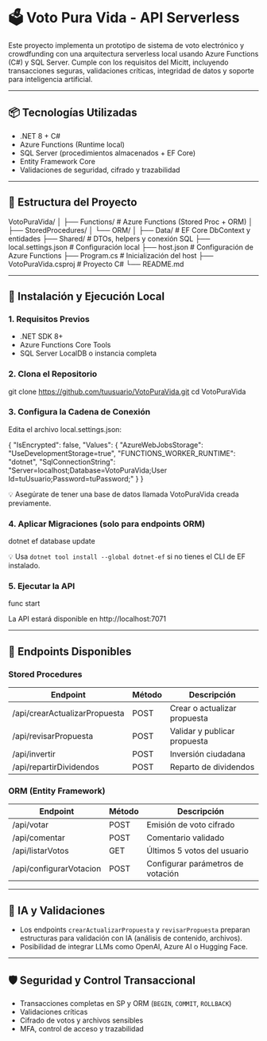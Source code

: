 # 🗳️ Voto Pura Vida - API Serverless

Este proyecto implementa un prototipo de sistema de voto electrónico y crowdfunding con una arquitectura serverless local usando Azure Functions (C#) y SQL Server. Cumple con los requisitos del Micitt, incluyendo transacciones seguras, validaciones críticas, integridad de datos y soporte para inteligencia artificial.

---

## 📦 Tecnologías Utilizadas

- .NET 8 + C#
- Azure Functions (Runtime local)
- SQL Server (procedimientos almacenados + EF Core)
- Entity Framework Core
- Validaciones de seguridad, cifrado y trazabilidad

---

## 📁 Estructura del Proyecto

VotoPuraVida/
│
├── Functions/                # Azure Functions (Stored Proc + ORM)
│   ├── StoredProcedures/
│   └── ORM/
│
├── Data/                     # EF Core DbContext y entidades
├── Shared/                   # DTOs, helpers y conexión SQL
├── local.settings.json       # Configuración local
├── host.json                 # Configuración de Azure Functions
├── Program.cs                # Inicialización del host
├── VotoPuraVida.csproj       # Proyecto C#
└── README.md

---

## 🚀 Instalación y Ejecución Local

### 1. Requisitos Previos

- .NET SDK 8+
- Azure Functions Core Tools
- SQL Server LocalDB o instancia completa

### 2. Clona el Repositorio

git clone https://github.com/tuusuario/VotoPuraVida.git
cd VotoPuraVida

### 3. Configura la Cadena de Conexión

Edita el archivo local.settings.json:

{
  "IsEncrypted": false,
  "Values": {
    "AzureWebJobsStorage": "UseDevelopmentStorage=true",
    "FUNCTIONS_WORKER_RUNTIME": "dotnet",
    "SqlConnectionString": "Server=localhost;Database=VotoPuraVida;User Id=tuUsuario;Password=tuPassword;"
  }
}

💡 Asegúrate de tener una base de datos llamada VotoPuraVida creada previamente.

### 4. Aplicar Migraciones (solo para endpoints ORM)

dotnet ef database update

💡 Usa `dotnet tool install --global dotnet-ef` si no tienes el CLI de EF instalado.

### 5. Ejecutar la API

func start

La API estará disponible en http://localhost:7071

---

## 📌 Endpoints Disponibles

### Stored Procedures

| Endpoint                       | Método | Descripción                         |
|-------------------------------|--------|-------------------------------------|
| /api/crearActualizarPropuesta | POST   | Crear o actualizar propuesta       |
| /api/revisarPropuesta         | POST   | Validar y publicar propuesta       |
| /api/invertir                 | POST   | Inversión ciudadana                |
| /api/repartirDividendos       | POST   | Reparto de dividendos              |

### ORM (Entity Framework)

| Endpoint                    | Método | Descripción                         |
|----------------------------|--------|-------------------------------------|
| /api/votar                 | POST   | Emisión de voto cifrado            |
| /api/comentar              | POST   | Comentario validado                |
| /api/listarVotos           | GET    | Últimos 5 votos del usuario        |
| /api/configurarVotacion    | POST   | Configurar parámetros de votación  |

---

## 🧠 IA y Validaciones

- Los endpoints `crearActualizarPropuesta` y `revisarPropuesta` preparan estructuras para validación con IA (análisis de contenido, archivos).
- Posibilidad de integrar LLMs como OpenAI, Azure AI o Hugging Face.

---

## 🛡️ Seguridad y Control Transaccional

- Transacciones completas en SP y ORM (`BEGIN`, `COMMIT`, `ROLLBACK`)
- Validaciones críticas
- Cifrado de votos y archivos sensibles
- MFA, control de acceso y trazabilidad

